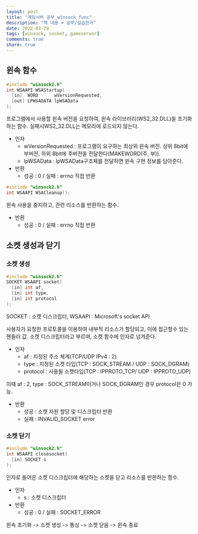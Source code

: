 ```yaml
---
layout: post
title: "게임서버 공부_winsock_func"
description: "책 내용 + 공부/실습한거"
date: 2022-03-29
tags: [winsock, socket, gameserver]
comments: true
share: true
---
```


## 윈속 함수
```cpp
#include "winsock2.h"
int WSAAPI WSAStartup(
  [in]  WORD      wVersionRequested,
  [out] LPWSADATA lpWSAData
);
```
프로그램에서 사용할 윈속 버전을 요청하여, 윈속 라이브러리(WS2_32.DLL)을 초기화하는 함수. 실패시WS2_32.DLL는 메모리에 로드되지 않는다.
- 인자
    - wVersionRequested : 프로그램이 요구하는 최상위 윈속 버전. 상위 8bit에 부버전, 하위 8bit에 주버전을 전달한다(MAKEWORD(주, 부)).
    - lpWSAData : lpWSAData구조체를 전달하면 윈속 구현 정보를 담아준다.
- 반환
    - 성공 : 0 / 실패 : errno 직접 반환

```cpp
#include "winsock2.h"
int WSAAPI WSACleanup();
```
윈속 사용을 중지하고, 관련 리소스를 반환하는 함수.
- 반환
    - 성공 : 0 / 실패 : errno 직접 반환

## 소켓 생성과 닫기

### 소켓 생성
```cpp
#include "winsock2.h"
SOCKET WSAAPI socket(
  [in] int af,
  [in] int type,
  [in] int protocol
);
```
SOCKET : 소켓 디스크립터, WSAAPI : Microsoft's socket API

사용자가 요청한 프로토콜을 이용하여 내부적 리소스가 할당되고, 이에 접근할수 있는 핸들러 값. 소켓 디스크립터라고 부르며, 소켓 함수에 인자로 넘겨준다.
- 인자
  - af : 지정된 주소 체계(TCP/UDP IPv4 : 2)
  - type : 지정된 소켓 타입(TCP : SOCK_STREAM / UDP : SOCK_DGRAM)
  - protocol : 사용될 소켓타입(TCP : IPPROTO_TCP/ UDP : IPPROTO_UDP)

이때 af : 2, type : SOCK_STREAM이거나 SOCK_DGRAM인 경우 protocol은 0 가능.
- 반환
  - 성공 : 소켓 자원 할당 및 디스크립터 반환
  - 실패 : INVALID_SOCKET error

### 소켓 닫기
```cpp
#include "winsock2.h"
int WSAAPI closesocket(
  [in] SOCKET s
);
```
인자로 들어온 소켓 디스크립터에 해당하는 소켓을 닫고 리소스를 반환하는 함수.
- 인자
  - s : 소켓 디스크립터
- 반환
  - 성공 : 0 / 실패 : SOCKET_ERROR


윈속 초기화 -> 소켓 생성 -> 통싱 -> 소켓 닫음 -> 윈속 종료